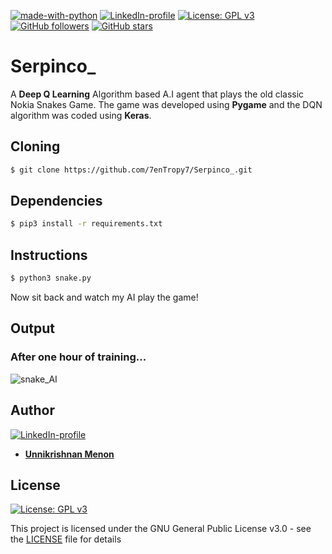 [![made-with-python](https://img.shields.io/badge/Made%20with-Python-1f425f.svg)](https://www.python.org/) [![LinkedIn-profile](https://img.shields.io/badge/LinkedIn-Profile-orange.svg)](https://www.linkedin.com/in/unnikrishnan-menon-aa013415a/) [![License: GPL v3](https://img.shields.io/badge/License-GPLv3-green.svg)](https://www.gnu.org/licenses/gpl-3.0) [![GitHub followers](https://img.shields.io/github/followers/7enTropy7?label=Follow&style=social)](https://github.com/7enTropy7?tab=followers) [![GitHub stars](https://img.shields.io/github/stars/7enTropy7/Serpinco_.svg?style=social&label=Star&maxAge=2592000)](https://GitHub.com/7enTropy7/Serpinco_/stargazers/)

# Serpinco_

A **Deep Q Learning** Algorithm based A.I agent that plays the old classic Nokia Snakes Game.
The game was developed using **Pygame** and the DQN algorithm was coded using **Keras**.

## Cloning
```bash
$ git clone https://github.com/7enTropy7/Serpinco_.git
```

## Dependencies
```bash
$ pip3 install -r requirements.txt
```

## Instructions
```bash
$ python3 snake.py
```
Now sit back and watch my AI play the game!
## Output 
### After one hour of training...

![snake_AI](https://user-images.githubusercontent.com/36446402/59549759-f5dc8800-8f7f-11e9-9059-f768c94295d0.gif)

## Author
[![LinkedIn-profile](https://img.shields.io/badge/LinkedIn-Profile-teal.svg)](https://www.linkedin.com/in/unnikrishnan-menon-aa013415a/)
* [**Unnikrishnan Menon**](https://github.com/7enTropy7) 

## License

[![License: GPL v3](https://img.shields.io/badge/License-GPLv3-blue.svg)](https://www.gnu.org/licenses/gpl-3.0)

This project is licensed under the GNU General Public License v3.0 - see the [LICENSE](LICENSE) file for details

